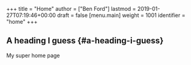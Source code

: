 +++
title = "Home"
author = ["Ben Ford"]
lastmod = 2019-01-27T07:19:46+00:00
draft = false
[menu.main]
  weight = 1001
  identifier = "home"
+++

## A heading I guess {#a-heading-i-guess}

My super home page
